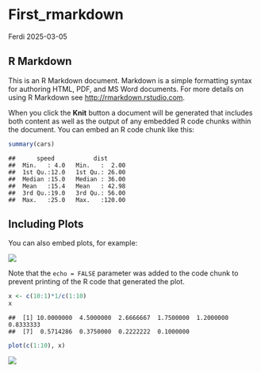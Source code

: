First_rmarkdown
================
Ferdi
2025-03-05

## R Markdown

This is an R Markdown document. Markdown is a simple formatting syntax
for authoring HTML, PDF, and MS Word documents. For more details on
using R Markdown see <http://rmarkdown.rstudio.com>.

When you click the **Knit** button a document will be generated that
includes both content as well as the output of any embedded R code
chunks within the document. You can embed an R code chunk like this:

``` r
summary(cars)
```

    ##      speed           dist       
    ##  Min.   : 4.0   Min.   :  2.00  
    ##  1st Qu.:12.0   1st Qu.: 26.00  
    ##  Median :15.0   Median : 36.00  
    ##  Mean   :15.4   Mean   : 42.98  
    ##  3rd Qu.:19.0   3rd Qu.: 56.00  
    ##  Max.   :25.0   Max.   :120.00

## Including Plots

You can also embed plots, for example:

![](first_file_files/figure-gfm/pressure-1.png)<!-- -->

Note that the `echo = FALSE` parameter was added to the code chunk to
prevent printing of the R code that generated the plot.

``` r
x <- c(10:1)*1/c(1:10)
x
```

    ##  [1] 10.0000000  4.5000000  2.6666667  1.7500000  1.2000000  0.8333333
    ##  [7]  0.5714286  0.3750000  0.2222222  0.1000000

``` r
plot(c(1:10), x)
```

![](first_file_files/figure-gfm/unnamed-chunk-1-1.png)<!-- -->
